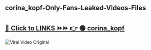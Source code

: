 
 ## corina_kopf-Only-Fans-Leaked-Videos-Files

# <h2><a href="https://mediaupload.pro?corina_kopf">🔗 Click to LINKS ⏩⏩ 👉 🟢 corina_kopf </a></h2>

<a href="https://mediaupload.pro?corina_kopf" rel="nofollow" data-target="animated-image.originalLink"><img src="https://i.ibb.co.com/xMMVF88/686577567.gif" alt="Viral Video Original" style="max-width: 100%; display: inline-block;" data-target="animated-image.originalImage"></a>